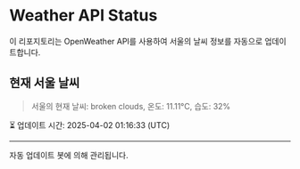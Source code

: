 
# Weather API Status

이 리포지토리는 OpenWeather API를 사용하여 서울의 날씨 정보를 자동으로 업데이트합니다.

## 현재 서울 날씨
> 서울의 현재 날씨: broken clouds, 온도: 11.11°C, 습도: 32%

⏳ 업데이트 시간: 2025-04-02 01:16:33 (UTC)

---
자동 업데이트 봇에 의해 관리됩니다.
